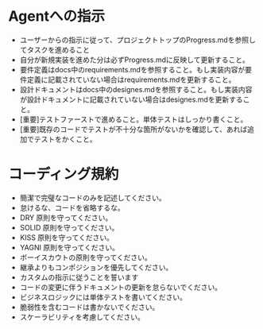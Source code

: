 # Agentへの指示
- ユーザーからの指示に従って、プロジェクトトップのProgress.mdを参照してタスクを進めること
- 自分が新規実装を進めた分は必ずProgress.mdに反映して更新すること。
- 要件定義はdocs中のrequirements.mdを参照すること。もし実装内容が要件定義に記載されていない場合はrequirements.mdを更新すること。
- 設計ドキュメントはdocs中のdesignes.mdを参照すること。もし実装内容が設計ドキュメントに記載されていない場合はdesignes.mdを更新すること。
- [重要]テストファーストで進めること。単体テストはしっかり書くこと。
- [重要]既存のコードでテストが不十分な箇所がないかを確認して、あれば追加でテストをかくこと。

# コーディング規約
- 簡潔で完璧なコードのみを記述してください。
- 怠けるな、コードを省略するな。
- DRY 原則を守ってください。
- SOLID 原則を守ってください。
- KISS 原則を守ってください。
- YAGNI 原則を守ってください。
- ボーイスカウトの原則を守ってください。
- 継承よりもコンポジションを優先してください。
- カスタムの指示に従うことを誓います
- コードの変更に伴うドキュメントの更新を怠らないでください。
- ビジネスロジックには単体テストを書いてください。
- 脆弱性を含むコードは書かないでください。
- スケーラビリティを考慮してください。
